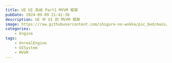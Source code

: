 ```yaml
---
title: UE UI 系统 Part1 MVVM 框架
pubDate: 2024-09-09 21:41:30
description: UE 中 UI 的 MVVM 框架
image: https://raw.githubusercontent.com/shigure-no-wokka/pic_bed/main/imgs/family_engine.jpg
categories:
    - Engine
tags:
    - UnrealEngine
    - UISystem
    - MVVM
---
```



<!--more-->





